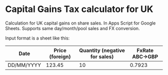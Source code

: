 # Capital Gains Tax calculator for UK

Calculation for UK capital gains on share sales. In Apps Script for Google Sheets. Supports same day/month/pool sales and FX conversion.

Input format is a sheet like this:

| Date       | Price (foreign) | Quantity (negative for sales) | FxRate ABC->GBP |
|------------|-----------------|-------------------------------|-----------------|
| DD/MM/YYYY | 123.45          | 10                            | 0.7923          |

